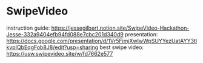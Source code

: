 # SwipeVideo
instruction guide: https://jessegilbert.notion.site/SwipeVideo-Hackathon-Jesse-332a9404efb94fd088e7cbc201d340d9
presentation: https://docs.google.com/presentation/d/1Vr5FimjXwIwWpSUYYezUatAYY3tlkvpIQbEqgFob8J8/edit?usp=sharing
best swipe video: https://usw.swipevideo.site/w/fd7662e577
